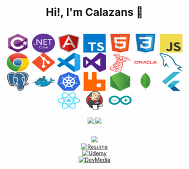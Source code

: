 
<div style="display: inline_block" align="center"><br>
<h1>Hi!, I'm Calazans 👋<h1/>
  <img align="center" alt="csharp" height="50" width="60" src="https://github.com/devicons/devicon/blob/master/icons/csharp/csharp-original.svg">
  <img align="center" alt="dotNetCore" height="50" width="60" src="https://github.com/devicons/devicon/blob/master/icons/dotnetcore/dotnetcore-original.svg">
  <img align="center" alt="Angular" height="50" width="60" src="https://github.com/devicons/devicon/blob/master/icons/angularjs/angularjs-original.svg">
  <img align="center" alt="TypeScrip" height="50" width="60" src="https://github.com/devicons/devicon/blob/master/icons/typescript/typescript-original.svg">
  <img align="center" alt="HTML5" height="50" width="60" src="https://github.com/devicons/devicon/blob/master/icons/html5/html5-original.svg">
  <img align="center" alt="CSS3" height="50" width="60" src="https://github.com/devicons/devicon/blob/master/icons/css3/css3-original.svg">
  <img align="center" alt="JavaScript" height="50" width="60" src="https://github.com/devicons/devicon/blob/master/icons/javascript/javascript-original.svg">
  <img align="center" alt="Chrome" height="50" width="60" src="https://github.com/devicons/devicon/blob/master/icons/chrome/chrome-original.svg">
  <img align="center" alt="Git" height="50" width="60" src="https://github.com/devicons/devicon/blob/master/icons/git/git-original.svg">   
  <img align="center" alt="VisualStudioCode" height="50" width="60" src="https://github.com/devicons/devicon/blob/master/icons/vscode/vscode-original.svg">
  <img align="center" alt="VisualStudio" height="50" width="60" src="https://github.com/devicons/devicon/blob/master/icons/visualstudio/visualstudio-plain.svg">
  <img align="center" alt="SqlServer" height="50" width="60" src="https://github.com/devicons/devicon/blob/master/icons/microsoftsqlserver/microsoftsqlserver-plain.svg">
  <img align="center" alt="Oracle" height="50" width="60" src="https://github.com/devicons/devicon/blob/master/icons/oracle/oracle-original.svg">
  <img align="center" alt="MySQL" height="50" width="60" src="https://github.com/devicons/devicon/blob/master/icons/mysql/mysql-original.svg">
  <img align="center" alt="PostgreSql" height="50" width="60" src="https://github.com/devicons/devicon/blob/master/icons/postgresql/postgresql-original.svg">
  <img align="center" alt="Docker" height="50" width="60" src="https://github.com/devicons/devicon/blob/master/icons/docker/docker-original.svg">
  <img align="center" alt="Kubernetes" height="50" width="60" src="https://github.com/devicons/devicon/blob/master/icons/kubernetes/kubernetes-plain.svg">
  <img align="center" alt="Kubernetes" height="50" width="60" src="https://github.com/devicons/devicon/blob/master/icons/rabbitmq/rabbitmq-original.svg">
  <img align="center" alt="NodeJS" height="50" width="60" src="https://github.com/devicons/devicon/blob/master/icons/nodejs/nodejs-original.svg">
  <img align="center" alt="MondoDB" height="50" width="60" src="https://github.com/devicons/devicon/blob/master/icons/mongodb/mongodb-original.svg">
  <img align="center" alt="Flutter" height="50" width="60" src="https://github.com/devicons/devicon/blob/master/icons/flutter/flutter-original.svg">
  <img align="center" alt="React" height="50" width="60" src="https://github.com/devicons/devicon/blob/master/icons/react/react-original.svg">
  <img align="center" alt="Jenkins" height="50" width="60" src="https://github.com/devicons/devicon/blob/master/icons/jenkins/jenkins-original.svg">
  <img align="center" alt="Arduino" height="50" width="60" src="https://github.com/devicons/devicon/blob/master/icons/arduino/arduino-original.svg">


</div>


<div style="display: inline_block" align="center">
<a href="https://github.com/rcalazansn">
<img height="180em" src="https://github-readme-stats.vercel.app/api?username=rcalazansn&show_icons=true&theme=dark&include_all_commits=true&count_private=true"/>
<img height="180em" src="https://github-readme-stats.vercel.app/api/top-langs/?username=rcalazansn&layout=compact&langs_count=7&theme=dark"/>
</div>

##

<div style="display: inline_block" align="center"> 
  <a href="https://www.linkedin.com/in/rcalazansn" target="_blank">
  <img src="https://img.shields.io/badge/LinkedIn-0077B5?style=for-the-badge&logo=linkedin&logoColor=white">
  </a>
  
  <br>
  
  <a href="https://rcalazansn.azurewebsites.net" target="_blank">
  <img  alt="Resume" src="https://img.shields.io/website-up-down-green-red/http/monip.org.svg">
  </a> 
  
  <br>
  
  <a href="https://www.udemy.com/course/aspnet-core-ef-github-azure" target="_blank">
    <img  alt="Udemy" height="50" width="50" src="https://user-images.githubusercontent.com/6086204/127684111-10beb2a7-bd98-4cf6-83a1-322e756e22c9.png">
  </a> 
  
  <br>
  
  <a href="https://www.devmedia.com.br/escrevendo-codigos-mais-limpos-em-net/29436" target="_blank">
   <img alt="DevMedia" height="40" src="https://www.devmedia.com.br/Imagens/2013/logo_ass.png">
  </a> 

</div>

</div>




